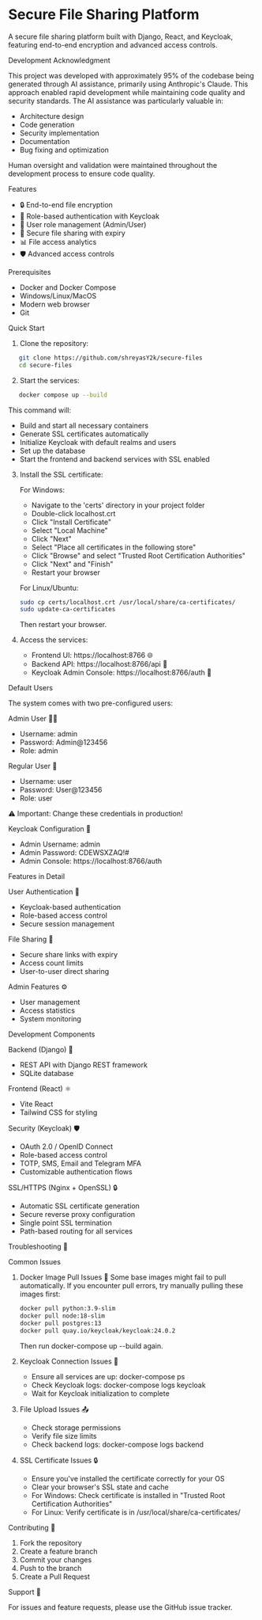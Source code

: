 # Secure File Sharing Platform

A secure file sharing platform built with Django, React, and Keycloak, featuring end-to-end encryption and advanced access controls.

Development Acknowledgment

This project was developed with approximately 95% of the codebase being generated through AI assistance, primarily using Anthropic's Claude. This approach enabled rapid development while maintaining code quality and security standards. The AI assistance was particularly valuable in:

- Architecture design
- Code generation
- Security implementation
- Documentation
- Bug fixing and optimization

Human oversight and validation were maintained throughout the development process to ensure code quality.

Features

- 🔒 End-to-end file encryption
- 🔑 Role-based authentication with Keycloak
- 👥 User role management (Admin/User)
- 🔗 Secure file sharing with expiry
- 📊 File access analytics
- 🛡️ Advanced access controls

Prerequisites

- Docker and Docker Compose
- Windows/Linux/MacOS
- Modern web browser
- Git

Quick Start

1. Clone the repository:

```bash
   git clone https://github.com/shreyasY2k/secure-files
   cd secure-files
```

2. Start the services:

```bash
   docker compose up --build
```

   This command will:

- Build and start all necessary containers
- Generate SSL certificates automatically
- Initialize Keycloak with default realms and users
- Set up the database
- Start the frontend and backend services with SSL enabled

3. Install the SSL certificate:

   For Windows:

   - Navigate to the 'certs' directory in your project folder
   - Double-click localhost.crt
   - Click "Install Certificate"
   - Select "Local Machine"
   - Click "Next"
   - Select "Place all certificates in the following store"
   - Click "Browse" and select "Trusted Root Certification Authorities"
   - Click "Next" and "Finish"
   - Restart your browser

   For Linux/Ubuntu:

   ```bash
   sudo cp certs/localhost.crt /usr/local/share/ca-certificates/
   sudo update-ca-certificates
   ```

   Then restart your browser.
4. Access the services:

   - Frontend UI: https://localhost:8766 🌐
   - Backend API: https://localhost:8766/api 🔌
   - Keycloak Admin Console: https://localhost:8766/auth 🔐

Default Users

The system comes with two pre-configured users:

Admin User 👨‍💼

- Username: admin
- Password: Admin@123456
- Role: admin

Regular User 👤

- Username: user
- Password: User@123456
- Role: user

⚠️ Important: Change these credentials in production!

Keycloak Configuration 🔐

- Admin Username: admin
- Admin Password: CDEWSXZAQ!#
- Admin Console: https://localhost:8766/auth

Features in Detail

User Authentication 🔑

- Keycloak-based authentication
- Role-based access control
- Secure session management

File Sharing 📂

- Secure share links with expiry
- Access count limits
- User-to-user direct sharing

Admin Features ⚙️

- User management
- Access statistics
- System monitoring

Development Components

Backend (Django) 🐍

- REST API with Django REST framework
- SQLite database

Frontend (React) ⚛️

- Vite React
- Tailwind CSS for styling

Security (Keycloak) 🛡️

- OAuth 2.0 / OpenID Connect
- Role-based access control
- TOTP, SMS, Email and Telegram MFA
- Customizable authentication flows

SSL/HTTPS (Nginx + OpenSSL) 🔒

- Automatic SSL certificate generation
- Secure reverse proxy configuration
- Single point SSL termination
- Path-based routing for all services

Troubleshooting 🔧

Common Issues

1. Docker Image Pull Issues 🐳
   Some base images might fail to pull automatically. If you encounter pull errors, try manually pulling these images first:

   ```bash
   docker pull python:3.9-slim
   docker pull node:18-slim
   docker pull postgres:13
   docker pull quay.io/keycloak/keycloak:24.0.2
   ```

   Then run docker-compose up --build again.
2. Keycloak Connection Issues 🔌

   - Ensure all services are up: docker-compose ps
   - Check Keycloak logs: docker-compose logs keycloak
   - Wait for Keycloak initialization to complete
3. File Upload Issues 📤

   - Check storage permissions
   - Verify file size limits
   - Check backend logs: docker-compose logs backend
4. SSL Certificate Issues 🔒

   - Ensure you've installed the certificate correctly for your OS
   - Clear your browser's SSL state and cache
   - For Windows: Check certificate is installed in "Trusted Root Certification Authorities"
   - For Linux: Verify certificate is in /usr/local/share/ca-certificates/

Contributing 🤝

1. Fork the repository
2. Create a feature branch
3. Commit your changes
4. Push to the branch
5. Create a Pull Request

Support 💬

For issues and feature requests, please use the GitHub issue tracker.
